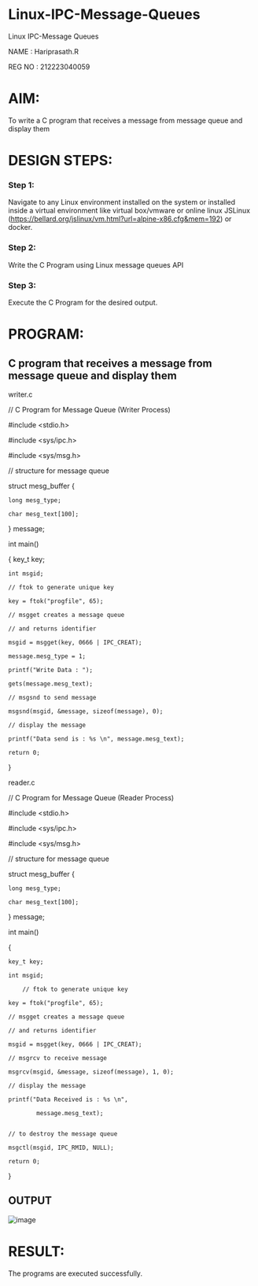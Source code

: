# Linux-IPC-Message-Queues
Linux IPC-Message Queues

NAME : Hariprasath.R

REG NO : 212223040059

# AIM:
To write a C program that receives a message from message queue and display them

# DESIGN STEPS:

### Step 1:

Navigate to any Linux environment installed on the system or installed inside a virtual environment like virtual box/vmware or online linux JSLinux (https://bellard.org/jslinux/vm.html?url=alpine-x86.cfg&mem=192) or docker.

### Step 2:

Write the C Program using Linux message queues API 

### Step 3:

Execute the C Program for the desired output. 

# PROGRAM:

## C program that receives a message from message queue and display them

writer.c

// C Program for Message Queue (Writer Process) 

#include <stdio.h> 

#include <sys/ipc.h> 

#include <sys/msg.h> 


// structure for message queue 

struct mesg_buffer { 

	long mesg_type;
 
	char mesg_text[100];
 
} message; 

int main() 

{ 	key_t key; 

	int msgid;
 
    // ftok to generate unique key
    
	key = ftok("progfile", 65); 
 
	// msgget creates a message queue 
 
	// and returns identifier
 
	msgid = msgget(key, 0666 | IPC_CREAT); 
 
	message.mesg_type = 1; 
 
	printf("Write Data : "); 
 
	gets(message.mesg_text); 
 
	// msgsnd to send message 
 
	msgsnd(msgid, &message, sizeof(message), 0); 
 
	// display the message 
 
	printf("Data send is : %s \n", message.mesg_text); 
 
	return 0; 
 
}

reader.c

// C Program for Message Queue (Reader Process)

#include <stdio.h>

#include <sys/ipc.h>

#include <sys/msg.h>


// structure for message queue

struct mesg_buffer {

	long mesg_type;
 
	char mesg_text[100];
 
} message;

int main()

{

	key_t key;
 
	int msgid;
 
    	// ftok to generate unique key
     
	key = ftok("progfile", 65);
 
	// msgget creates a message queue
 
	// and returns identifier
 
	msgid = msgget(key, 0666 | IPC_CREAT);
 
	// msgrcv to receive message
 
	msgrcv(msgid, &message, sizeof(message), 1, 0);
 
	// display the message
 
	printf("Data Received is : %s \n",
 
			message.mesg_text);
   

	// to destroy the message queue
 
	msgctl(msgid, IPC_RMID, NULL);
 
	return 0;
 
}

## OUTPUT
![image](https://github.com/user-attachments/assets/fc1db47d-b672-481a-b4ed-889ae00e5985)

# RESULT:
The programs are executed successfully.
